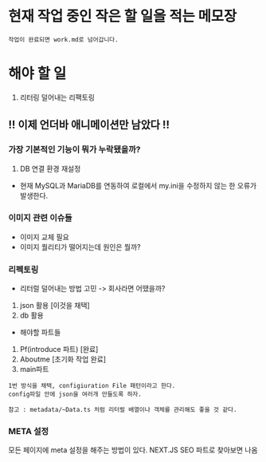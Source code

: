 # 현재 작업 중인 작은 할 일을 적는 메모장

```
작업이 완료되면 work.md로 넘어갑니다.
```

# 해야 할 일

1. 리터링 덜어내는 리팩토링

## !! 이제 언더바 애니메이션만 남았다 !!

### 가장 기본적인 기능이 뭐가 누락됐을까?

1. DB 연결 환경 재설정

- 현재 MySQL과 MariaDB를 연동하여 로컬에서 my.ini을 수정하지 않는 한 오류가 발생한다.

### 이미지 관련 이슈들

- 이미지 교체 필요
- 이미지 퀄리티가 떨어지는데 원인은 뭘까?

### 리펙토링

- 리터럴 덜어내는 방법 고민 -> 회사라면 어땠을까?

1. json 활용 [이것을 채택]
2. db 활용

- 해야할 파트들

1. Pf(introduce 파트) [완료]
2. Aboutme [초기화 작업 완료]
3. main파트

```
1번 방식을 채택, configiuration File 패턴이라고 한다.
config파일 안에 json을 여러개 만들도록 하자.

참고 : metadata/~Data.ts 처럼 리터럴 배열이나 객체를 관리해도 좋을 것 같다.
```

### META 설정

모든 페이지에 meta 설정을 해주는 방법이 있다.
NEXT.JS SEO 파트로 찾아보면 나옴
